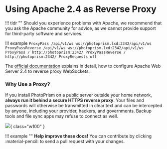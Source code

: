 # Using Apache 2.4 as Reverse Proxy

!!! tldr ""
    Should you experience problems with Apache, we recommend that you ask the Apache community for advice, as we cannot provide support for third-party software and services.

!!! example
    ```
    ProxyPass /api/v1/ws ws://photoprism.lxd:2342/api/v1/ws
    ProxyPassReverse /api/v1/ws ws://photoprism.lxd:2342/api/v1/ws
    ProxyPass / http://photoprism:2342/
    ProxyPassReverse / http://photoprism:2342/
    ProxyRequests off
    ```

The [official documentation](https://httpd.apache.org/docs/2.4/mod/mod_proxy_wstunnel.html) explains in detail, how to configure Apache Web Server 2.4 to reverse proxy WebSockets.

### Why Use a Proxy? ###

If you install PhotoPrism on a public server outside your home network, **always run it behind a secure
HTTPS reverse proxy**. Your files and passwords will otherwise be transmitted in clear text and can be intercepted 
by anyone, including your provider, hackers, and governments. Backup tools and file sync apps may refuse to 
connect as well.

![](https://dl.photoprism.app/img/diagrams/reverse-proxy.svg){ class="w100" }

!!! example ""
    **Help improve these docs!** You can contribute by clicking :material-pencil: to send a pull request with your changes.
